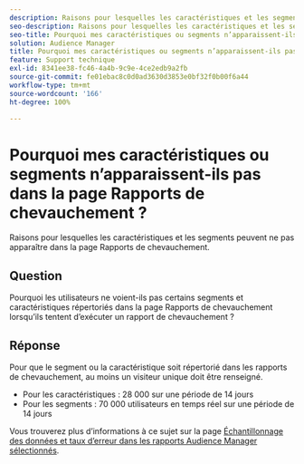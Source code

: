 ```yaml
---
description: Raisons pour lesquelles les caractéristiques et les segments peuvent ne pas apparaître dans la page Rapports de chevauchement.
seo-description: Raisons pour lesquelles les caractéristiques et les segments peuvent ne pas apparaître dans la page Rapports de chevauchement.
seo-title: Pourquoi mes caractéristiques ou segments n’apparaissent-ils pas dans la page Rapports de chevauchement ?
solution: Audience Manager
title: Pourquoi mes caractéristiques ou segments n’apparaissent-ils pas dans la page Rapports de chevauchement ?
feature: Support technique
exl-id: 8341ee38-fc46-4a4b-9c9e-4ce2edb9a2fb
source-git-commit: fe01ebac8c0d0ad3630d3853e0bf32f0b00f6a44
workflow-type: tm+mt
source-wordcount: '166'
ht-degree: 100%

---
```


# Pourquoi mes caractéristiques ou segments n’apparaissent-ils pas dans la page Rapports de chevauchement ?

Raisons pour lesquelles les caractéristiques et les segments peuvent ne pas apparaître dans la page Rapports de chevauchement.

## Question

Pourquoi les utilisateurs ne voient-ils pas certains segments et caractéristiques répertoriés dans la page Rapports de chevauchement lorsqu’ils tentent d’exécuter un rapport de chevauchement ?

## Réponse

Pour que le segment ou la caractéristique soit répertorié dans les rapports de chevauchement, au moins un visiteur unique doit être renseigné.

* Pour les caractéristiques : 28 000 sur une période de 14 jours
* Pour les segments : 70 000 utilisateurs en temps réel sur une période de 14 jours

Vous trouverez plus d’informations à ce sujet sur la page [Échantillonnage des données et taux d’erreur dans les rapports Audience Manager sélectionnés](..//reporting/report-sampling.md).
